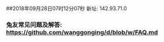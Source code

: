 ##2018年09月28日07时12分07秒 新址: 142.93.71.0
### 兔友常见问题及解答: https://github.com/wanggonging/d/blob/w/FAQ.md
